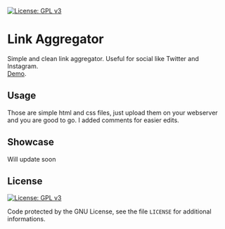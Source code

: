 [![License: GPL v3](https://img.shields.io/badge/License-GPLv3-blue.svg)](https://www.gnu.org/licenses/gpl-3.0)
# Link Aggregator 
Simple and clean link aggregator. Useful for social like Twitter and Instagram.    
[Demo](https://alessiofranceschi.me/Link-Aggregator/).

## Usage
Those are simple html and css files, just upload them on your webserver and you are good to go. I added comments for easier edits.

## Showcase
Will update soon

## License
[![License: GPL v3](https://img.shields.io/badge/License-GPLv3-blue.svg)](https://www.gnu.org/licenses/gpl-3.0)

Code protected by the GNU License, see the file `LICENSE` for additional informations.
